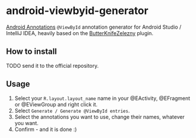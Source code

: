 android-viewbyid-generator
==========================

[Android Annotations](https://androidannotations.org) `@ViewById` annotation generator for Android Studio / IntelliJ IDEA, heavily based on the [ButterKnifeZelezny](https://github.com/inmite-android-butterknife-zelezny) plugin.

How to install
--------------
TODO send it to the official repository. 

Usage
-----
1. Select your `R.layout.layout_name` name in your @EActivity, @EFragment or @EViewGroup and right click it.
2. Select `Generate / Generate @ViewById entries`.
3. Select the annotations you want to use, change their names, whatever you want.
4. Confirm - and it is done :)